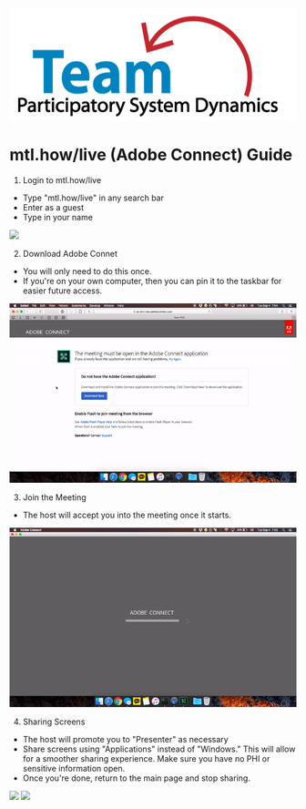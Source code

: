 <img src = "https://github.com/lzim/teampsd/blob/teampsd_style/teampsd_logo/team_psd_logo_sm.png"
     height = "200" width = "600">  
# mtl.how/live (Adobe Connect) Guide  

1. Login to mtl.how/live
- Type "mtl.how/live" in any search bar
- Enter as a guest
- Type in your name  

![](https://raw.githubusercontent.com/lzim/teampsd/master/resources/gifs/mtl_live_1.gif)

2. Download Adobe Connet
- You will only need to do this once.
- If you're on your own computer, then you can pin it to the taskbar for easier future access.  

![](https://raw.githubusercontent.com/lzim/teampsd/master/resources/gifs/mtl_live_2.gif)

3. Join the Meeting
- The host will accept you into the meeting once it starts.  

![](https://raw.githubusercontent.com/lzim/teampsd/master/resources/gifs/mtl_live_3.gif)

4. Sharing Screens
- The host will promote you to "Presenter" as necessary
- Share screens using "Applications" instead of "Windows." This will allow for a smoother sharing experience. Make sure you have no PHI or sensitive information open.
- Once you're done, return to the main page and stop sharing.  

![](https://raw.githubusercontent.com/lzim/teampsd/master/resources/gifs/mtl_live_4.gif)
![](https://raw.githubusercontent.com/lzim/teampsd/master/resources/gifs/mtl_live_5.gif)

